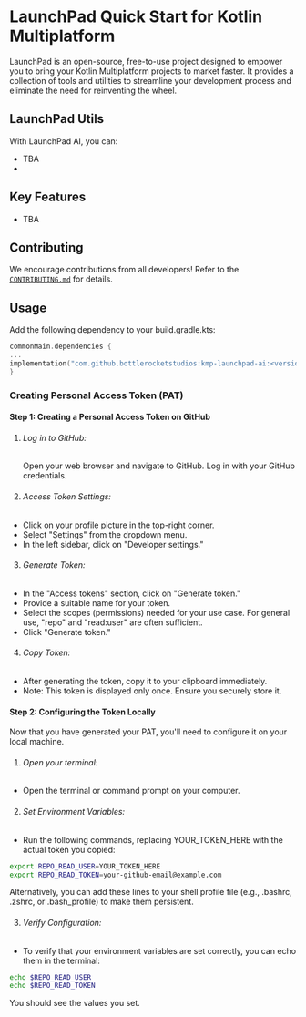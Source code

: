 # LaunchPad Quick Start for Kotlin Multiplatform

LaunchPad is an open-source, free-to-use project designed to empower you to bring your Kotlin Multiplatform projects to market faster. It provides a collection of tools and utilities to streamline your development process and eliminate the need for
reinventing the wheel.

## LaunchPad Utils

With LaunchPad AI, you can:

- TBA
- 
## Key Features

- TBA

## Contributing

We encourage contributions from all developers! Refer to the  [`CONTRIBUTING.md`](./CONTRIBUTING.md) for details.

## Usage

Add the following dependency to your build.gradle.kts:
```kotlin
commonMain.dependencies {
...
implementation("com.github.bottlerocketstudios:kmp-launchpad-ai:<version>")
}
```

### Creating Personal Access Token (PAT)

#### Step 1: Creating a Personal Access Token on GitHub

1. ###### Log in to GitHub:
   Open your web browser and navigate to GitHub. Log in with your GitHub credentials.

2. ###### Access Token Settings:

- Click on your profile picture in the top-right corner.
- Select "Settings" from the dropdown menu.
- In the left sidebar, click on "Developer settings."

3. ###### Generate Token:

- In the "Access tokens" section, click on "Generate token."
- Provide a suitable name for your token.
- Select the scopes (permissions) needed for your use case. For general use, "repo" and "read:user" are often sufficient.
- Click "Generate token."

4. ###### Copy Token:

- After generating the token, copy it to your clipboard immediately.
- Note: This token is displayed only once. Ensure you securely store it.

#### Step 2: Configuring the Token Locally

Now that you have generated your PAT, you'll need to configure it on your local machine.

1. ###### Open your terminal:

- Open the terminal or command prompt on your computer.

2. ###### Set Environment Variables:

- Run the following commands, replacing YOUR_TOKEN_HERE with the actual token you copied:

```bash
export REPO_READ_USER=YOUR_TOKEN_HERE
export REPO_READ_TOKEN=your-github-email@example.com
```

Alternatively, you can add these lines to your shell profile file (e.g., .bashrc, .zshrc, or .bash_profile) to make them persistent.

3. ###### Verify Configuration:

- To verify that your environment variables are set correctly, you can echo them in the terminal:

```bash
echo $REPO_READ_USER
echo $REPO_READ_TOKEN
```

You should see the values you set.